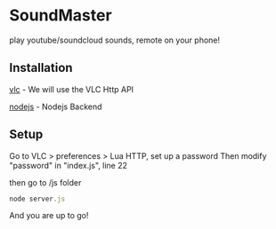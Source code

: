 SoundMaster
===========

play youtube/soundcloud sounds, remote on your phone!

Installation
----------------

[vlc](http://www.videolan.org) - We will use the VLC Http API

[nodejs](http://nodejs.org) - Nodejs Backend

Setup
----------------
Go to VLC > preferences > Lua HTTP, set up a password
Then modify "password" in "index.js", line 22

then go to /js folder
``` js
node server.js
```
And you are up to go!

